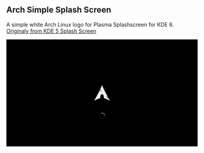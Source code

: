 ## Arch Simple Splash Screen
A simple white Arch Linux logo for Plasma Splashscreen for KDE 6. [Originaly from KDE 5 Splash Screen](https://store.kde.org/p/1312961)

![Splash Screen Preview](./contents/previews/splash.png)

